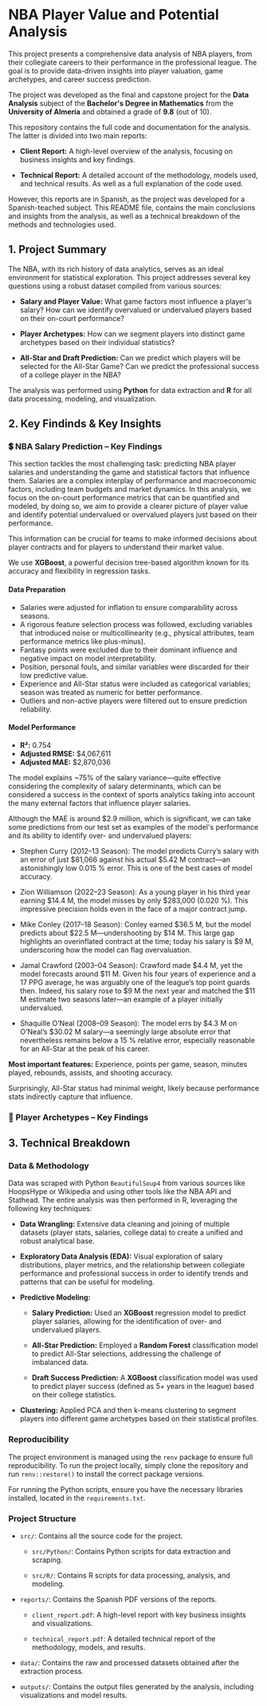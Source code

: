 # NBA Player Value and Potential Analysis

This project presents a comprehensive data analysis of NBA players, from their collegiate careers to their performance in the professional league. The goal is to provide data-driven insights into player valuation, game archetypes, and career success prediction.

The project was developed as the final and capstone project for the **Data Analysis** subject of the **Bachelor's Degree in Mathematics** from the **University of Almería** and obtained a grade of **9.8** (out of 10).

This repository contains the full code and documentation for the analysis. The latter is divided into two main reports:

* **Client Report:** A high-level overview of the analysis, focusing on business insights and key findings.

* **Technical Report:** A detailed account of the methodology, models used, and technical results. As well as a full explanation of the code used.

However, this reports are in Spanish, as the project was developed for a Spanish-teached subject. This README file, contains the main conclusions and insights from the analysis, as well as a technical breakdown of the methods and technologies used. 

## 1. Project Summary

The NBA, with its rich history of data analytics, serves as an ideal environment for statistical exploration. This project addresses several key questions using a robust dataset compiled from various sources:

* **Salary and Player Value:** What game factors most influence a player's salary? How can we identify overvalued or undervalued players based on their on-court performance?

* **Player Archetypes:** How can we segment players into distinct game archetypes based on their individual statistics?

* **All-Star and Draft Prediction:** Can we predict which players will be selected for the All-Star Game? Can we predict the professional success of a college player in the NBA?

The analysis was performed using **Python** for data extraction and **R** for all data processing, modeling, and visualization.

## 2. Key Findinds & Key Insights

### 💲 NBA Salary Prediction – Key Findings

This section tackles the most challenging task: predicting NBA player salaries and understanding the game and statistical factors that influence them. Salaries are a complex interplay of performance and macroeconomic factors, including team budgets and market dynamics. In this analysis, we focus on the on-court performance metrics that can be quantified and modeled, by doing so, we aim to provide a clearer picture of player value and identify potential undervalued or overvalued players just based on their performance. 

This information can be crucial for teams to make informed decisions about player contracts and for players to understand their market value.

We use **XGBoost**, a powerful decision tree-based algorithm known for its accuracy and flexibility in regression tasks.

#### Data Preparation
- Salaries were adjusted for inflation to ensure comparability across seasons.
- A rigorous feature selection process was followed, excluding variables that introduced noise or multicollinearity (e.g., physical attributes, team performance metrics like plus-minus).
- Fantasy points were excluded due to their dominant influence and negative impact on model interpretability.
- Position, personal fouls, and similar variables were discarded for their low predictive value.
- Experience and All-Star status were included as categorical variables; season was treated as numeric for better performance.
- Outliers and non-active players were filtered out to ensure prediction reliability.

#### Model Performance
- **R²:** 0.754  
- **Adjusted RMSE:** \$4,067,611  
- **Adjusted MAE:** \$2,870,036  

The model explains ~75% of the salary variance—quite effective considering the complexity of salary determinants, which can be considered a success in the context of sports analytics taking into account the many external factors that influence player salaries. 

Although the MAE is around \$2.9 million, which is significant, we can take some predictions from our test set as examples of the model's performance and its ability to identify over- and undervalued players:


- Stephen Curry (2012–13 Season): The model predicts Curry’s salary with an error of just $81,066 against his actual $5.42 M contract—an astonishingly low 0.015 % error. This is one of the best cases of model accuracy.

- Zion Williamson (2022–23 Season): As a young player in his third year earning $14.4 M, the model misses by only $283,000 (0.020 %). This impressive precision holds even in the face of a major contract jump.

- Mike Conley (2017–18 Season): Conley earned $36.5 M, but the model predicts about $22.5 M—undershooting by $14 M. This large gap highlights an overinflated contract at the time; today his salary is $9 M, underscoring how the model can flag overvaluation.

- Jamal Crawford (2003–04 Season): Crawford made $4.4 M, yet the model forecasts around $11 M. Given his four years of experience and a 17 PPG average, he was arguably one of the league’s top point guards then. Indeed, his salary rose to $9 M the next year and matched the $11 M estimate two seasons later—an example of a player initially undervalued.

- Shaquille O’Neal (2008–09 Season): The model errs by $4.3 M on O’Neal’s $30.02 M salary—a seemingly large absolute error that nevertheless remains below a 15 % relative error, especially reasonable for an All-Star at the peak of his career.


**Most important features:** Experience, points per game, season, minutes played, rebounds, assists, and shooting accuracy.

Surprisingly, All-Star status had minimal weight, likely because performance stats indirectly capture that influence.


### 🏀 Player Archetypes – Key Findings

    

## 3. Technical Breakdown

### **Data & Methodology**

Data was scraped with Python `BeautifulSoup4` from various sources like HoopsHype or Wikipedia and using other tools like the NBA API and Stathead. The entire analysis was then performed in R, leveraging the following key techniques:

* **Data Wrangling:** Extensive data cleaning and joining of multiple datasets (player stats, salaries, college data) to create a unified and robust analytical base.

* **Exploratory Data Analysis (EDA):** Visual exploration of salary distributions, player metrics, and the relationship between collegiate performance and professional success in order to identify trends and patterns that can be useful for modeling.

* **Predictive Modeling:**

    * **Salary Prediction:** Used an **XGBoost** regression model to predict player salaries, allowing for the identification of over- and undervalued players.

    * **All-Star Prediction:** Employed a **Random Forest** classification model to predict All-Star selections, addressing the challenge of imbalanced data.

    * **Draft Success Prediction:** A **XGBoost** classification model was used to predict player success (defined as 5+ years in the league) based on their college statistics.

* **Clustering:** Applied PCA and then k-means clustering to segment players into different game archetypes based on their statistical profiles.

### **Reproducibility**

The project environment is managed using the `renv` package to ensure full reproducibility. To run the project locally, simply clone the repository and run `renv::restore()` to install the correct package versions.

For running the Python scripts, ensure you have the necessary libraries installed, located in the `requirements.txt`.

### **Project Structure**

* `src/`: Contains all the source code for the project.

    * `src/Python/`: Contains Python scripts for data extraction and scraping.

    * `src/R/`: Contains R scripts for data processing, analysis, and modeling.

* `reports/`: Contains the Spanish PDF versions of the reports.

    * `client_report.pdf`: A high-level report with key business insights and visualizations.

    * `technical_report.pdf`: A detailed technical report of the methodology, models, and results.

* `data/`: Contains the raw and processed datasets obtained after the extraction process.

* `outputs/`: Contains the output files generated by the analysis, including visualizations and model results.

